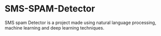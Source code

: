 # SMS-SPAM-Detector
SMS spam Detector is a project made using natural language processing, machine learning and deep learning techniques. 
